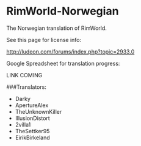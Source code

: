 RimWorld-Norwegian
==================


The Norwegian translation of RimWorld.

See this page for license info:

http://ludeon.com/forums/index.php?topic=2933.0


Google Spreadsheet for translation progress:

LINK COMING


###Translators:

- Darky
- ApertureAlex
- TheUnknownKiller
- IllusionDistort
- 2villa1
- TheSettker95
- EirikBirkeland
